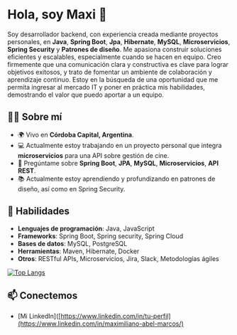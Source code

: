 # Hola, soy Maxi 👋

Soy desarrollador backend, con experiencia creada mediante proyectos personales, en **Java**, **Spring Boot**, **Jpa**, **Hibernate**, **MySQL**, **Microservicios**, **Spring Security** y **Patrones de diseño**. Me apasiona construir soluciones eficientes y escalables, especialmente cuando se hacen en equipo. Creo firmemente que una comunicación clara y constructiva es clave para lograr objetivos exitosos, y trato de fomentar un ambiente de colaboración y aprendizaje continuo.
Estoy en la búsqueda de una oportunidad que me permita ingresar al mercado IT y poner en práctica mis habilidades, demostrando el valor que puedo aportar a un equipo.

## 🧑‍💻 Sobre mí
- 🌍 Vivo en **Córdoba Capital, Argentina**.
- 💻 Actualmente estoy trabajando en un proyecto personal que integra **microservicios** para una API sobre gestión de cine.
- 💬 Pregúntame sobre **Spring Boot**, **JPA**, **MySQL**, **Microservicios**, **API REST**.
- 📚 Actualmente estoy aprendiendo y profundizando en patrones de diseño, así como en Spring Security.

## 🚀 Habilidades
- **Lenguajes de programación**: Java, JavaScript
- **Frameworks**: Spring Boot, Spring security, Spring Cloud
- **Bases de datos**: MySQL, PostgreSQL
- **Herramientas**: Maven, Hibernate, Docker
- **Otros**: RESTful APIs, Microservicios, Jira, Slack, Metodologías ágiles


[![Top Langs](https://github-readme-stats.vercel.app/api/top-langs/?username=tu_usuario&langs_count=5&layout=compact&hide=html)](https://github.com/tuwus)

## 📫 Conectemos
- [Mi LinkedIn]([https://www.linkedin.com/in/tu-perfil](https://www.linkedin.com/in/maximiliano-abel-marcos/)
